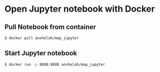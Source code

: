 # Open Jupyter notebook with Docker

## Pull Notebook from container
```bash
$ docker pull anxhelah/map_jupyter
```

## Start Jupyter notebook
```bash
$ docker run -p 8888:8888 anxhelah/map_jupyter
```
